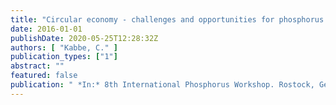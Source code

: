 ```yaml
---
title: "Circular economy - challenges and opportunities for phosphorus recycling"
date: 2016-01-01
publishDate: 2020-05-25T12:28:32Z
authors: [ "Kabbe, C." ]
publication_types: ["1"]
abstract: ""
featured: false
publication: " *In:* 8th International Phosphorus Workshop. Rostock, Germany. 12.09. –16.09. 2016"
---
```


